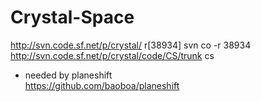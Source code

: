 Crystal-Space
=============

http://svn.code.sf.net/p/crystal/ r[38934]
 svn co -r 38934 http://svn.code.sf.net/p/crystal/code/CS/trunk cs
* needed by planeshift  
https://github.com/baoboa/planeshift
